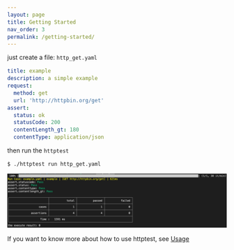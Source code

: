 ```yaml
---
layout: page
title: Getting Started
nav_order: 3
permalink: /getting-started/
---
```


just create a file: `http_get.yaml`

```yaml
title: example
description: a simple example
request:
  method: get
  url: 'http://httpbin.org/get'
assert:
  status: ok
  statusCode: 200
  contentLength_gt: 180
  contentType: application/json
```

then run the `httptest`

```bash
$ ./httptest run http_get.yaml
```

![](assets/images/getting-started.jpg)

If you want to know more about how to use httptest, see [Usage](/httptest/usage/)